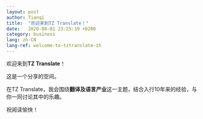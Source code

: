 ```yaml
---
layout: post
author: Tianqi
title:  "欢迎来到TZ Translate！"
date:   2020-08-01 23:25:39 +0200
category: business
lang: zh-CN
lang-ref: welcome-to-tztranslate-zh
---
```

欢迎来到<b>TZ Translate</b>！<br>

这是一个分享的空间。<br>

在TZ Translate，我会围绕<b>翻译及语言产业</b>这一主题，结合入行10年来的经验，与你一同讨论其中的乐趣。

祝阅读愉快！